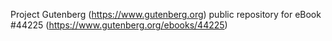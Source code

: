 Project Gutenberg (https://www.gutenberg.org) public repository for eBook #44225 (https://www.gutenberg.org/ebooks/44225)
